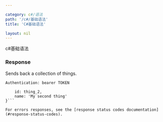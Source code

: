 ```yaml
---

category: c#/语法
path: '/c#/基础语法'
title: 'C#基础语法'

layout: nil
---
```

c#基础语法


### Response

Sends back a collection of things.

```Authentication: bearer TOKEN```
```{
    id: thing_2,
    name: 'My second thing'
}```

For errors responses, see the [response status codes documentation](#response-status-codes).